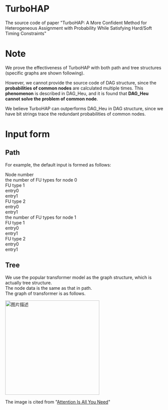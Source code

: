 # TurboHAP
The source code of paper "TurboHAP: A More Confident Method for Heterogeneous Assignment with  Probability While Satisfying Hard/Soft Timing Constraints"

# Note
We prove the effectiveness of TurboHAP with both path and tree structures (specific graphs are shown following). 

However, we cannot provide the source code of DAG structure, since the **probabilities of common nodes** are calculated multiple times. This **phenomenon** is described in  DAG_Heu, and it is found that **DAG_Heu cannot solve the problem of common node**.

We believe TurboHAP can outperforms DAG_Heu in DAG structure, since we have bit strings trace the redundant probabilities of common nodes.

# Input form
## Path
For example, the default input is formed as follows:

Node number  
the number of FU types for node 0  
FU type 1  
entry0  
entry1  
FU type 2  
entry0  
entry1  
the number of FU types for node 1  
FU type 1  
entry0  
entry1  
FU type 2  
entry0  
entry1  

## Tree
We use the popular transformer model as the graph structure, which is actually tree structure.  
The node data is the same as that in path.  
The graph of transformer is as follows.

<img src="https://github.com/WinfengWon/TurboHAP/assets/153063846/13ebe7ef-c611-4a2d-81f2-2a3c741dcf1c" alt="图片描述" width="300">

The image is cited from "[Attention Is All You Need](https://proceedings.neurips.cc/paper_files/paper/2017/file/3f5ee243547dee91fbd053c1c4a845aa-Paper.pdf)"
